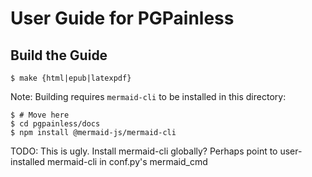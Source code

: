 # User Guide for PGPainless

## Build the Guide

```shell
$ make {html|epub|latexpdf}
```

Note: Building requires `mermaid-cli` to be installed in this directory:
```shell
$ # Move here
$ cd pgpainless/docs
$ npm install @mermaid-js/mermaid-cli
```

TODO: This is ugly. Install mermaid-cli globally? Perhaps point to user-installed mermaid-cli in conf.py's mermaid_cmd